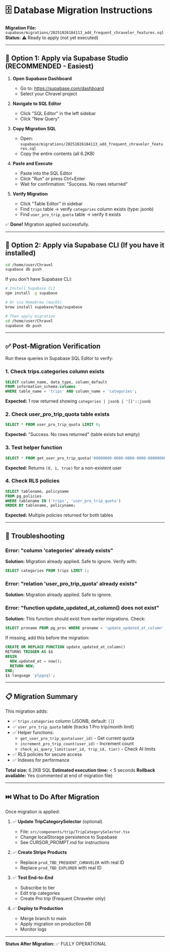 # 🗄️ Database Migration Instructions

**Migration File:** `supabase/migrations/20251026184113_add_frequent_chraveler_features.sql`
**Status:** ⚠️ Ready to apply (not yet executed)

---

## 🚀 Option 1: Apply via Supabase Studio (RECOMMENDED - Easiest)

1. **Open Supabase Dashboard**
   - Go to: https://supabase.com/dashboard
   - Select your Chravel project

2. **Navigate to SQL Editor**
   - Click "SQL Editor" in the left sidebar
   - Click "New Query"

3. **Copy Migration SQL**
   - Open: `supabase/migrations/20251026184113_add_frequent_chraveler_features.sql`
   - Copy the entire contents (all 6.2KB)

4. **Paste and Execute**
   - Paste into the SQL Editor
   - Click "Run" or press Ctrl+Enter
   - Wait for confirmation: "Success. No rows returned"

5. **Verify Migration**
   - Click "Table Editor" in sidebar
   - Find `trips` table → verify `categories` column exists (type: jsonb)
   - Find `user_pro_trip_quota` table → verify it exists

✅ **Done!** Migration applied successfully.

---

## 🚀 Option 2: Apply via Supabase CLI (If you have it installed)

```bash
cd /home/user/Chravel
supabase db push
```

If you don't have Supabase CLI:
```bash
# Install Supabase CLI
npm install -g supabase

# Or via Homebrew (macOS)
brew install supabase/tap/supabase

# Then apply migration
cd /home/user/Chravel
supabase db push
```

---

## ✅ Post-Migration Verification

Run these queries in Supabase SQL Editor to verify:

### 1. Check trips.categories column exists
```sql
SELECT column_name, data_type, column_default
FROM information_schema.columns
WHERE table_name = 'trips' AND column_name = 'categories';
```
**Expected:** 1 row returned showing `categories | jsonb | '[]'::jsonb`

### 2. Check user_pro_trip_quota table exists
```sql
SELECT * FROM user_pro_trip_quota LIMIT 0;
```
**Expected:** "Success. No rows returned" (table exists but empty)

### 3. Test helper function
```sql
SELECT * FROM get_user_pro_trip_quota('00000000-0000-0000-0000-000000000000');
```
**Expected:** Returns `(0, 1, true)` for a non-existent user

### 4. Check RLS policies
```sql
SELECT tablename, policyname
FROM pg_policies
WHERE tablename IN ('trips', 'user_pro_trip_quota')
ORDER BY tablename, policyname;
```
**Expected:** Multiple policies returned for both tables

---

## 🐛 Troubleshooting

### Error: "column 'categories' already exists"
**Solution:** Migration already applied. Safe to ignore. Verify with:
```sql
SELECT categories FROM trips LIMIT 1;
```

### Error: "relation 'user_pro_trip_quota' already exists"
**Solution:** Migration already applied. Safe to ignore.

### Error: "function update_updated_at_column() does not exist"
**Solution:** This function should exist from earlier migrations. Check:
```sql
SELECT proname FROM pg_proc WHERE proname = 'update_updated_at_column';
```
If missing, add this before the migration:
```sql
CREATE OR REPLACE FUNCTION update_updated_at_column()
RETURNS TRIGGER AS $$
BEGIN
  NEW.updated_at = now();
  RETURN NEW;
END;
$$ language 'plpgsql';
```

---

## 📋 Migration Summary

This migration adds:
- ✅ `trips.categories` column (JSONB, default: `[]`)
- ✅ `user_pro_trip_quota` table (tracks 1 Pro trip/month limit)
- ✅ Helper functions:
  - `get_user_pro_trip_quota(user_id)` - Get current quota
  - `increment_pro_trip_count(user_id)` - Increment count
  - `check_ai_query_limit(user_id, trip_id, tier)` - Check AI limits
- ✅ RLS policies for secure access
- ✅ Indexes for performance

**Total size:** 6.2KB SQL
**Estimated execution time:** < 5 seconds
**Rollback available:** Yes (commented at end of migration file)

---

## ⏭️ What to Do After Migration

Once migration is applied:

1. ✅ **Update TripCategorySelector** (optional)
   - File: `src/components/trip/TripCategorySelector.tsx`
   - Change localStorage persistence to Supabase
   - See CURSOR_PROMPT.md for instructions

2. ✅ **Create Stripe Products**
   - Replace `prod_TBD_FREQUENT_CHRAVELER` with real ID
   - Replace `prod_TBD_EXPLORER` with real ID

3. ✅ **Test End-to-End**
   - Subscribe to tier
   - Edit trip categories
   - Create Pro trip (Frequent Chraveler only)

4. ✅ **Deploy to Production**
   - Merge branch to main
   - Apply migration on production DB
   - Monitor logs

---

**Status After Migration:** ✅ FULLY OPERATIONAL
